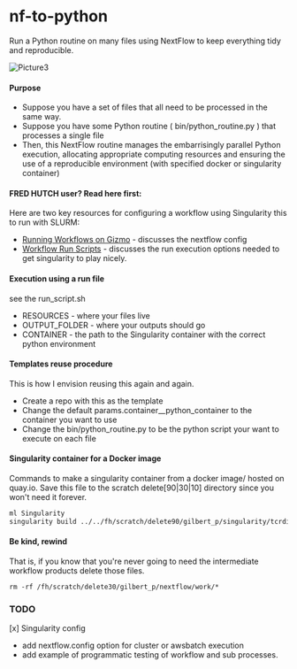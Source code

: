 # nf-to-python

Run a Python routine on many files using NextFlow to keep everything tidy and reproducible.

![Picture3](https://user-images.githubusercontent.com/46639063/140591322-d7502bf4-05d7-4dc3-9dfe-abc6e5070a22.png)

#### Purpose 

* Suppose you have a set of files that all need to be processed in the same way.
* Suppose you have some Python routine ( bin/python_routine.py ) that processes a single file
* Then, this NextFlow routine manages the embarrisingly parallel Python execution, allocating appropriate computing resources and ensuring the use of a reproducible environment (with specified docker or singularity container)

#### FRED HUTCH user? Read here first:

Here are two key resources for configuring a workflow using Singularity this to run with SLURM:
* [Running Workflows on Gizmo](https://sciwiki.fredhutch.org/hdc/workflows/running/on_gizmo/) - discusses the nextflow config
* [Workflow Run Scripts](https://sciwiki.fredhutch.org/hdc/workflows/running/run_script/) - discusses the run execution options needed to get singularity to play nicely.


#### Execution using a run file

see the run_script.sh

* RESOURCES - where your files live
* OUTPUT_FOLDER - where your outputs should go 
* CONTAINER - the path to the Singularity container with the correct python environment


#### Templates reuse procedure

This is how I envision reusing this again and again.

* Create a repo with this as the template
* Change the default params.container__python_container to the container you want to use
* Change the bin/python_routine.py to be the python script your want to execute on each file


#### Singularity container for a Docker image

Commands to make a singularity container from a docker image/ hosted on quay.io. Save this file to the scratch delete[90|30|10] directory since you won't need it forever. 

```bash
ml Singularity
singularity build ../../fh/scratch/delete90/gilbert_p/singularity/tcrdist3_v022.sif docker://quay.io/kmayerb/tcrdist3:0.2.2
```

#### Be kind, rewind

That is, if you know that you're never going to need the intermediate workflow products delete those files.

```
rm -rf /fh/scratch/delete30/gilbert_p/nextflow/work/*
```

### TODO

[x] Singularity config
* add nextflow.config option for cluster or awsbatch execution
* add example of programmatic testing of workflow and sub processes.

